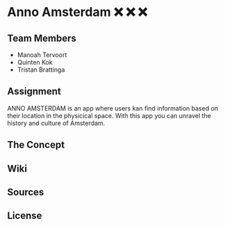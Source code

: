 # Anno Amsterdam :x: :x: :x:

## Team Members
- Manoah Tervoort
- Quinten Kok
- Tristan Brattinga

## Assignment
ANNO AMSTERDAM is an app where users kan find information based on their location in the physicical space. With this app you can unravel the history and culture of Amsterdam.

## The Concept

## Wiki

## Sources

## License
